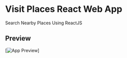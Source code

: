 # Visit Places React Web App
Search Nearby Places Using ReactJS

## Preview

[![App Preview](https://github.com/sameeraz/visitplaces/blob/master/preview.gif)]
